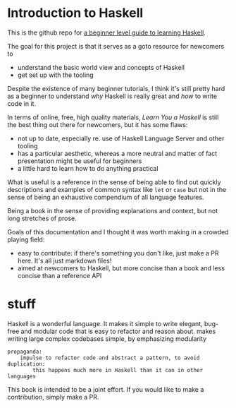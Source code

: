 # Introduction to Haskell

This is the github repo for [a beginner level guide to learning Haskell]().

The goal for this project is that it serves as a goto resource for newcomers to 

- understand the basic world view and concepts of Haskell
- get set up with the tooling


Despite the existence of many beginner tutorials, I think it's still pretty hard as a beginner to understand *why* Haskell is really great and *how* to write code in it. 

In terms of online, free, high quality materials, *Learn You a Haskell* is still the best thing out there for newcomers, but it has some flaws:

- not up to date, especially re. use of Haskell Language Server and other tooling
- has a particular aesthetic, whereas a more neutral and matter of fact presentation might be useful for beginners
- a little hard to learn how to do anything practical

What is useful 
    is a reference in the sense of 
        being able to find out quickly 
            descriptions and examples of common syntax like `let` or `case`
    but not in the sense of being an exhaustive compendium of all language features.

Being a book in the sense of providing explanations and context, but not long stretches of prose.





Goals of this documentation and I thought it was worth making in a crowded playing field:

- easy to contribute: if there's something you don't like, just make a PR here. It's all just markdown files!
- aimed at newcomers to Haskell, but more concise than a book and less concise than a reference API



# stuff

Haskell is a wonderful language. It makes it simple to write elegant, bug-free and modular code that is easy to refactor and reason about.
    makes writing large complex codebases simple, by emphasizing modularity

    propaganda:
        impulse to refactor code and abstract a pattern, to avoid duplication:
            this happens much more in Haskell than it can in other languages

This book is intended to be a joint effort. If you would like to make a contribution, simply make a PR.

<!-- 
# A proposal for a centralized Haskell learning resource

I think that ease of learning is a serious barrier to more widespread adoption of Haskell as a language. 

While there are many learning resources out there, most have at least one of the following drawbacks:

- Behind a pay barrier, and therefore unlikely for a beginner to invest in who is not convinced of the value of Haskell
- Out of date
- Hard to know if its a suitable option, as a beginner

I think it would be good to have a single resource, endorsed by the Haskell foundation, with the following properties:

- community editable: i.e. people can make changes and add material by submitting PRs to a github repo
- free
- online: in particlar, runnable code and the ability for readers to ask questions that are visible to subsequent readers about specific parts would be great
- directly available from haskell.org and endorsed as the community standard way to learn Haskell

Really the first point above is the most important: it should be easy for any member of the community to contribute. That way, information can be kept up-to-date, errata can be fixed, and new information can be added.

In addition, some design features I think would be good are:

- book is written in markdown
- book is built around an example Haskell repo, intended to be an exemplar of a Haskell project
- each chapter focuses on explaining a module of the codebase.
   -->